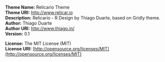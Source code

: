 **Theme Name:** Relicario Theme  
**Theme URI:** http://www.relicar.io  
**Description:** Relicario - R Design by Thiago Duarte, based on Gridly theme.  
**Author:** Thiago Duarte  
**Author URI:** http://www.thiago.in/  
**Version:** 0.1  

**License:** The MIT License (MIT)  
**License URI:** [http://opensource.org/licenses/MIT](http://opensource.org/licenses/MIT)
